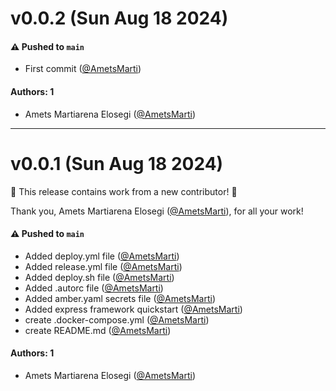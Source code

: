# v0.0.2 (Sun Aug 18 2024)

#### ⚠️ Pushed to `main`

- First commit ([@AmetsMarti](https://github.com/AmetsMarti))

#### Authors: 1

- Amets Martiarena Elosegi ([@AmetsMarti](https://github.com/AmetsMarti))

---

# v0.0.1 (Sun Aug 18 2024)

:tada: This release contains work from a new contributor! :tada:

Thank you, Amets Martiarena Elosegi ([@AmetsMarti](https://github.com/AmetsMarti)), for all your work!

#### ⚠️ Pushed to `main`

- Added deploy.yml file ([@AmetsMarti](https://github.com/AmetsMarti))
- Added release.yml file ([@AmetsMarti](https://github.com/AmetsMarti))
- Added deploy.sh file ([@AmetsMarti](https://github.com/AmetsMarti))
- Added .autorc file ([@AmetsMarti](https://github.com/AmetsMarti))
- Added amber.yaml secrets file ([@AmetsMarti](https://github.com/AmetsMarti))
- Added express framework quickstart ([@AmetsMarti](https://github.com/AmetsMarti))
- create .docker-compose.yml ([@AmetsMarti](https://github.com/AmetsMarti))
- create README.md ([@AmetsMarti](https://github.com/AmetsMarti))

#### Authors: 1

- Amets Martiarena Elosegi ([@AmetsMarti](https://github.com/AmetsMarti))
